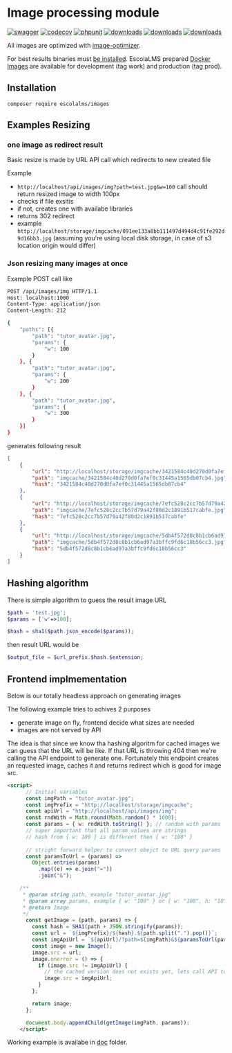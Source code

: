# Image processing module

[![swagger](https://img.shields.io/badge/documentation-swagger-green)](https://escolalms.github.io/Images/)
[![codecov](https://codecov.io/gh/EscolaLMS/Images/branch/main/graph/badge.svg?token=NRAN4R8AGZ)](https://codecov.io/gh/EscolaLMS/Images)
[![phpunit](https://github.com/EscolaLMS/Images/actions/workflows/test.yml/badge.svg)](https://github.com/EscolaLMS/Courses/actions/workflows/test.yml)
[![downloads](https://img.shields.io/packagist/dt/escolalms/images)](https://packagist.org/packages/escolalms/images)
[![downloads](https://img.shields.io/packagist/v/escolalms/images)](https://packagist.org/packages/escolalms/images)
[![downloads](https://img.shields.io/packagist/l/escolalms/images)](https://packagist.org/packages/escolalms/images)

All images are optimized with [image-optimizer](https://packagist.org/packages/spatie/image-optimizer).

For best results binaries must [be installed](https://github.com/spatie/image-optimizer#optimization-tools). EscolaLMS prepared [Docker Images](https://hub.docker.com/r/escolalms/php) are available for development (tag work) and production (tag prod).

## Installation

`composer require escolalms/images`


## Examples Resizing

### one image as redirect result 

Basic resize is made by URL API call which redirects to new created file 

Example 

- `http://localhost/api/images/img?path=test.jpg&w=100` call should return resized image to width 100px
- checks if file exsitis 
- if not, creates one with availabe libraries 
- returns 302 redirect 
- example `http://localhost/storage/imgcache/891ee133a8bb111497d494d4c91fe292d9d16bb3.jpg` (assuming you're using local disk storage, in case of s3 location origin would differ)

### Json resizing many images at once 

Example POST call like 

```bash
POST /api/images/img HTTP/1.1
Host: localhost:1000
Content-Type: application/json
Content-Length: 212

{
	"paths": [{
		"path": "tutor_avatar.jpg",
		"params": {
			"w": 100
		}
	}, {
		"path": "tutor_avatar.jpg",
		"params": {
			"w": 200
		}
	}, {
		"path": "tutor_avatar.jpg",
		"params": {
			"w": 300
		}
	}]
} 
```

generates following result

```json
[
    {
        "url": "http://localhost/storage/imgcache/3421584c40d270d0fa7ef0c31445a1565db07cb4.jpg",
        "path": "imgcache/3421584c40d270d0fa7ef0c31445a1565db07cb4.jpg",
        "hash": "3421584c40d270d0fa7ef0c31445a1565db07cb4"
    },
    {
        "url": "http://localhost/storage/imgcache/7efc528c2cc7b57d79a42f80d2c1891b517cabfe.jpg",
        "path": "imgcache/7efc528c2cc7b57d79a42f80d2c1891b517cabfe.jpg",
        "hash": "7efc528c2cc7b57d79a42f80d2c1891b517cabfe"
    },
    {
        "url": "http://localhost/storage/imgcache/5db4f572d8c8b1cb6ad97a3bffc9fd6c18b56cc3.jpg",
        "path": "imgcache/5db4f572d8c8b1cb6ad97a3bffc9fd6c18b56cc3.jpg",
        "hash": "5db4f572d8c8b1cb6ad97a3bffc9fd6c18b56cc3"
    }
] 
```

## Hashing algorithm 

There is simple algorithm to guess the result image URL 

```php 
$path = 'test.jpg';
$params = ['w'=>100];

$hash = sha1($path.json_encode($params));
```

then result URL would be  

```php
$output_file = $url_prefix.$hash.$extension;
```

## Frontend implmementation 

Below is our totally headless approach on generating images 

The following example tries to achives 2 purposes 
- generate image on fly, frontend decide what sizes are needed
- images are not served by API 

The idea is that since we know tha hashing algoritm for cached images we can guess that the URL will be like. 
If that URL is throwing 404 then we're calling the API endpoint to generate one. 
Fortunately this endpoint creates an requested image, caches it and returns redirect which is good for image src. 

```html
<script>
	  // Initial variables 
      const imgPath = "tutor_avatar.jpg";
      const imgPrefix = "http://localhost/storage/imgcache";
      const apiUrl = "http://localhost/api/images/img";
      const rndWith = Math.round(Math.random() * 1000);
	  const params = { w: rndWith.toString() }; // random with params
	  // super important that all param values are strings 
	  // hash from { w: 100 } is different then { w: "100" }
       
	  // stright forward helper to convert obejct to URL query params 
	  const paramsToUrl = (params) =>
        Object.entries(params)
          .map((e) => e.join("="))
          .join("&");

	/** 
	 * @param string path, example "tutor_avatar.jpg"
	 * @param array params, example { w: "100" } or { w: "100", h: "10" }
	 * @return Image 
	 */ 
      const getImage = (path, params) => {
        const hash = SHA1(path + JSON.stringify(params));
        const url = `${imgPrefix}/${hash}.${path.split(".").pop()}`;
        const imgApiUrl = `${apiUrl}/?path=${imgPath}&${paramsToUrl(params)}`;
        const image = new Image();
        image.src = url;
        image.onerror = () => {
          if (image.src != imgApiUrl) {
            // the cached version does not exists yet, lets call API to create one and redirect.
            image.src = imgApiUrl;
          }
        };

        return image;
      };

      document.body.appendChild(getImage(imgPath, params));
    </script> 
```

Working example is availabe in [doc](doc) folder. 